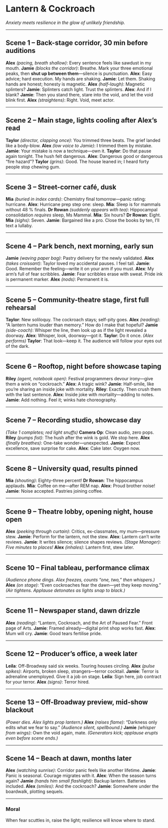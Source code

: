 # Lantern & Cockroach

*Anxiety meets resilience in the glow of unlikely friendship.*

---

## Scene 1 – Back-stage corridor, 30 min before auditions

**Alex** *(pacing, breath shallow)*: Every sentence feels like sawdust in my mouth.
**Jamie** *(blocks the corridor)*: Breathe. Mark your three emotional peaks, then **shut up between them**—silence is punctuation.
**Alex**: Easy advice; hard execution. My hands are shaking.
**Jamie**: Let them. Shaking hands are honest; honesty is magnetic.
**Alex** *(half-laugh)*: Magnetic splinters?
**Jamie**: Splinters catch light. Trust the splinters.
**Alex**: And if I blank?
**Jamie**: Then you stand there, stare into the void, and let the void blink first.
**Alex** *(straightens)*: Right. Void, meet actor.

---

## Scene 2 – Main stage, lights cooling after Alex’s read

**Taylor** *(director, clapping once)*: You trimmed three beats. The grief landed like a body-blow.
**Alex** *(low voice to Jamie)*: I trimmed them by mistake.
**Jamie**: Your mistake is now a technique—own it.
**Taylor**: Do that pause again tonight. The hush felt dangerous.
**Alex**: Dangerous good or dangerous “fire hazard”?
**Taylor** *(grins)*: Good. The house leaned in; I heard forty people stop chewing gum.

---

## Scene 3 – Street-corner café, dusk

**Mia** *(buried in index cards)*: Chemistry final tomorrow—panic rating: hurricane.
**Alex**: Hurricane prep step one: sleep.
**Mia**: Sleep is for mammals without 48 % finals.
**Dr Rowan** *(suddenly appears with tea)*: Hippocampal consolidation *requires* sleep, Ms Mammal.
**Mia**: Six hours?
**Dr Rowan**: Eight.
**Mia** *(sighs)*: Seven.
**Jamie**: Bargained like a pro. Close the books by ten, I’ll text a lullaby.

---

## Scene 4 – Park bench, next morning, early sun

**Jamie** *(waving paper bag)*: Pastry delivery for the newly validated.
**Alex** *(takes croissant)*: Taylor loved my accidental pauses. I feel tall.
**Jamie**: Good. Remember the feeling—write it on your arm if you must.
**Alex**: My arm’s full of fear scribbles.
**Jamie**: Fear scribbles erase with sweat. Pride ink is permanent marker.
**Alex** *(nods)*: Permanent it is.

---

## Scene 5 – Community-theatre stage, first full rehearsal

**Taylor**: New soliloquy. The cockroach stays; self-pity goes.
**Alex** *(reading)*: “A lantern hums louder than memory.” How do I make that hopeful?
**Jamie** *(side-coach)*: Whisper the line, then look up as if the light revealed a doorway.
**Alex**: Whisper, look, doorway—got it.
**Taylor**: Do it once. *(Alex performs)*
**Taylor**: That look—keep it. The audience will follow your eyes out of the dark.

---

## Scene 6 – Rooftop, night before showcase taping

**Riley** *(agent, notebook open)*: Festival programmers devour irony—give them a wink on “cockroach.”
**Alex**: A tragic wink?
**Jamie**: Half-smile, like you’re sharing an inside joke with mortality.
**Riley**: Exactly. Then crush them with the last sentence.
**Alex**: Inside joke with mortality—adding to notes.
**Jamie**: Add nothing. Feel it; winks hate choreography.

---

## Scene 7 – Recording studio, showcase day

*(Take 1 completes; red light snuffs)*
**Camera Op**: Clean audio, zero pops.
**Riley** *(pumps fist)*: The hush after the wink is gold. We stop here.
**Alex** *(finally breathes)*: One-take wonder—unexpected.
**Jamie**: Expect excellence, save surprise for cake.
**Alex**: Cake later. Oxygen now.

---

## Scene 8 – University quad, results pinned

**Mia** *(shouting)*: Eighty-three percent!
**Dr Rowan**: The hippocampus applauds.
**Mia**: Coffee on me—after REM nap.
**Alex**: Proud brother noise!
**Jamie**: Noise accepted. Pastries joining coffee.

---

## Scene 9 – Theatre lobby, opening night, house open

**Alex** *(peeking through curtain)*: Critics, ex-classmates, my mum—pressure stew.
**Jamie**: Perform for the lantern, not the stew.
**Alex**: Lantern can’t write reviews.
**Jamie**: It writes silence; silence shapes reviews.
*(Stage Manager): Five minutes to places!*
**Alex** *(inhales)*: Lantern first, stew later.

---

## Scene 10 – Final tableau, performance climax

*(Audience phone dings. Alex freezes, counts “one, two,” then whispers.)*
**Alex** *(on stage)*: “Even cockroaches fear the dawn—yet they keep moving.”
*(Air tightens. Applause detonates as lights snap to black.)*

---

## Scene 11 – Newspaper stand, dawn drizzle

**Alex** *(reading)*: “Lantern, Cockroach, and the Art of Paused Fear.” Front page of Arts.
**Jamie**: Framed already—digital print shop works fast.
**Alex**: Mum will cry.
**Jamie**: Good tears fertilise pride.

---

## Scene 12 – Producer’s office, a week later

**Leila**: Off-Broadway said six weeks. Touring houses circling.
**Alex** *(pulse spikes)*: Airports, broken sleep, strangers—terror cocktail.
**Jamie**: Terror is adrenaline unemployed. Give it a job on stage.
**Leila**: Sign here, job contract for your terror.
**Alex** *(signs)*: Terror hired.

---

## Scene 13 – Off-Broadway preview, mid-show blackout

*(Power dies. Alex lights prop lantern.)*
**Alex** *(raises flame)*: “Darkness only edits what we fear to say.”
*(Audience silent, spellbound.)*
**Jamie** *(whisper from wings)*: Own the void again, mate.
*(Generators kick; applause erupts even before scene ends.)*

---

## Scene 14 – Beach at dawn, months later

**Alex** *(watching sunrise)*: Corridor panic feels like another lifetime.
**Jamie**: Panic is seasonal. Courage migrates with it.
**Alex**: When the season turns again?
**Jamie** *(hands him small flashlight)*: Backup lantern. Batteries included.
**Alex** *(smiles)*: And the cockroach?
**Jamie**: Somewhere under the boardwalk, plotting sequels.

---

### Moral

When fear scuttles in, raise the light; resilience will know where to stand.
